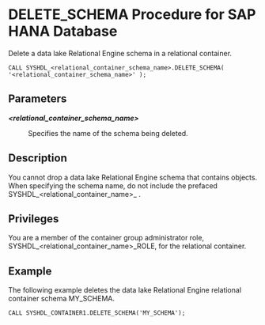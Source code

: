 <!-- loiofc7115393bcc4dcba2bd9ffb53a4e49a -->

# DELETE\_SCHEMA Procedure for SAP HANA Database

Delete a data lake Relational Engine schema in a relational container.



```
CALL SYSHDL_<relational_container_schema_name>.DELETE_SCHEMA( '<relational_container_schema_name>' ); 
```



<a name="loiofc7115393bcc4dcba2bd9ffb53a4e49a__section_dj3_45x_cjb"/>

## Parameters


<dl>
<dt><b>

*<relational\_container\_schema\_name\>*

</b></dt>
<dd>

Specifies the name of the schema being deleted.



</dd>
</dl>



<a name="loiofc7115393bcc4dcba2bd9ffb53a4e49a__section_zhc_rnx_cjb"/>

## Description

You cannot drop a data lake Relational Engine schema that contains objects. When specifying the schema name, do not include the prefaced SYSHDL\_<relational\_container\_name\>\_ .



<a name="loiofc7115393bcc4dcba2bd9ffb53a4e49a__section_xlt_rnx_cjb"/>

## Privileges

You are a member of the container group administrator role, SYSHDL\_<relational\_container\_name\>\_ROLE, for the relational container.



<a name="loiofc7115393bcc4dcba2bd9ffb53a4e49a__section_f5l_5nx_cjb"/>

## Example

The following example deletes the data lake Relational Engine relational container schema MY\_SCHEMA.

```
CALL SYSHDL_CONTAINER1.DELETE_SCHEMA('MY_SCHEMA');
```

